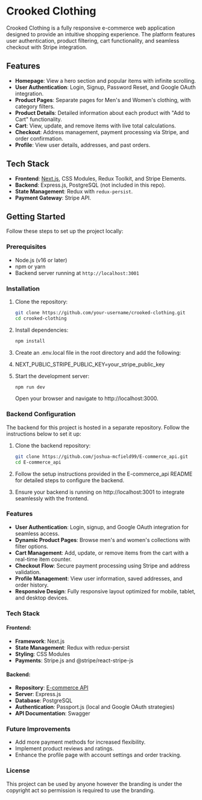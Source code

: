 # Crooked Clothing

Crooked Clothing is a fully responsive e-commerce web application designed to provide an intuitive shopping experience. The platform features user authentication, product filtering, cart functionality, and seamless checkout with Stripe integration.

## Features

- **Homepage**: View a hero section and popular items with infinite scrolling.
- **User Authentication**: Login, Signup, Password Reset, and Google OAuth integration.
- **Product Pages**: Separate pages for Men's and Women's clothing, with category filters.
- **Product Details**: Detailed information about each product with "Add to Cart" functionality.
- **Cart**: View, update, and remove items with live total calculations.
- **Checkout**: Address management, payment processing via Stripe, and order confirmation.
- **Profile**: View user details, addresses, and past orders.

## Tech Stack

- **Frontend**: [Next.js](https://nextjs.org/), CSS Modules, Redux Toolkit, and Stripe Elements.
- **Backend**: Express.js, PostgreSQL (not included in this repo).
- **State Management**: Redux with `redux-persist`.
- **Payment Gateway**: Stripe API.

## Getting Started

Follow these steps to set up the project locally:

### Prerequisites

- Node.js (v16 or later)
- npm or yarn
- Backend server running at `http://localhost:3001`

### Installation

1. Clone the repository:

   ```bash
   git clone https://github.com/your-username/crooked-clothing.git
   cd crooked-clothing
    ```
2. Install dependencies:
    ```bash
    npm install
    ```

3. Create an .env.local file in the root directory and add the following:

4. NEXT_PUBLIC_STRIPE_PUBLIC_KEY=your_stripe_public_key

5. Start the development server:

    ```bash
    npm run dev
    ```

    Open your browser and navigate to http://localhost:3000.

### Backend Configuration

The backend for this project is hosted in a separate repository. Follow the instructions below to set it up:

1. Clone the backend repository:
   ```bash
   git clone https://github.com/joshua-mcfield99/E-commerce_api.git
   cd E-commerce_api
   ```

2. Follow the setup instructions provided in the E-commerce_api README for detailed steps to configure the backend.

3. Ensure your backend is running on http://localhost:3001 to integrate seamlessly with the frontend.

### Features

- **User Authentication**: Login, signup, and Google OAuth integration for seamless access.
- **Dynamic Product Pages**: Browse men's and women's collections with filter options.
- **Cart Management**: Add, update, or remove items from the cart with a real-time item counter.
- **Checkout Flow**: Secure payment processing using Stripe and address validation.
- **Profile Management**: View user information, saved addresses, and order history.
- **Responsive Design**: Fully responsive layout optimized for mobile, tablet, and desktop devices.

### Tech Stack

#### Frontend:
- **Framework**: Next.js
- **State Management**: Redux with redux-persist
- **Styling**: CSS Modules
- **Payments**: Stripe.js and @stripe/react-stripe-js

#### Backend:
- **Repository**: [E-commerce API](https://github.com/joshua-mcfield99/E-commerce_api)
- **Server**: Express.js
- **Database**: PostgreSQL
- **Authentication**: Passport.js (local and Google OAuth strategies)
- **API Documentation**: Swagger

### Future Improvements

- Add more payment methods for increased flexibility.
- Implement product reviews and ratings.
- Enhance the profile page with account settings and order tracking.

### License

This project can be used by anyone however the branding is under the copyright act so permission is required to use the branding.
